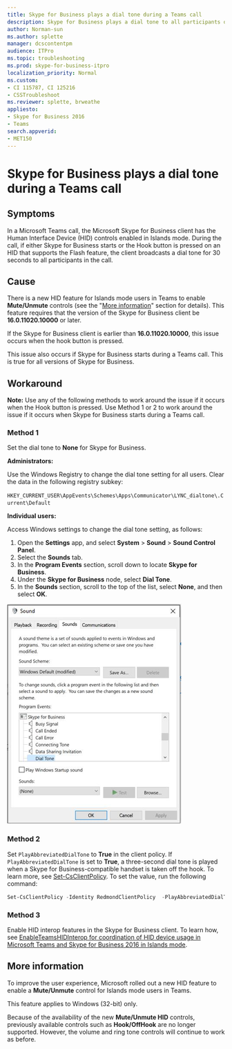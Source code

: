 ```yaml
---
title: Skype for Business plays a dial tone during a Teams call
description: Skype for Business plays a dial tone to all participants of a call for 30 seconds in a call. This article provides a workaround. 
author: Norman-sun
ms.author: splette
manager: dcscontentpm
audience: ITPro 
ms.topic: troubleshooting 
ms.prod: skype-for-business-itpro
localization_priority: Normal
ms.custom: 
- CI 115787, CI 125216
- CSSTroubleshoot
ms.reviewer: splette, brweathe
appliesto:
- Skype for Business 2016
- Teams
search.appverid: 
- MET150
---
```

# Skype for Business plays a dial tone during a Teams call

## Symptoms

In a Microsoft Teams call, the Microsoft Skype for Business client has the Human Interface Device (HID) controls enabled in Islands mode. During the call, if either Skype for Business starts or the Hook button is pressed on an HID that supports the Flash feature, the client broadcasts a dial tone for 30 seconds to all participants in the call.

## Cause

There is a new HID feature for Islands mode users in Teams to enable **Mute/Unmute** controls (see the "[More information](#more-information)" section for details). This feature requires that the version of the Skype for Business client be **16.0.11020.10000** or later.

If the Skype for Business client is earlier than **16.0.11020.10000**, this issue occurs when the hook button is pressed.

This issue also occurs if Skype for Business starts during a Teams call. This is true for all versions of Skype for Business.

## Workaround

**Note:** Use any of the following methods to work around the issue if it occurs when the Hook button is pressed. Use Method 1 or 2 to work around the issue if it occurs when Skype for Business starts during a Teams call.

### Method 1

Set the dial tone to **None** for Skype for Business.

**Administrators:**

Use the Windows Registry to change the dial tone setting for all users. Clear the data in the following registry subkey:

`HKEY_CURRENT_USER\AppEvents\Schemes\Apps\Communicator\LYNC_dialtone\.Current\Default`

**Individual users:**

Access Windows settings to change the dial tone setting, as follows:

1. Open the **Settings** app, and select **System** > **Sound** > **Sound Control Panel**.
1. Select the **Sounds** tab.
1. In the **Program Events** section, scroll down to locate **Skype for Business**.
1. Under the **Skype for Business** node, select **Dial Tone**.
1. In the **Sounds** section, scroll to the top of the list, select **None**, and then select **OK**.

![Screenshot of setting the Dial Tone sound to None](./media/sfb-play-dial-tone-teams-call/sound-setting.png)

### Method 2

Set `PlayAbbreviatedDialTone` to **True** in the client policy. If `PlayAbbreviatedDialTone` is set to **True**, a three-second dial tone is played when a Skype for Business-compatible handset is taken off the hook. To learn more, see [Set-CsClientPolicy](/powershell/module/skype/set-csclientpolicy). To set the value, run the following command:

```powershell
Set-CsClientPolicy -Identity RedmondClientPolicy  -PlayAbbreviatedDialTone $True
```

### Method 3

Enable HID interop features in the Skype for Business client. To learn how, see [EnableTeamsHIDInterop for coordination of HID device usage in Microsoft Teams and Skype for Business 2016 in Islands mode](https://support.microsoft.com/help/4559449).

## More information

To improve the user experience, Microsoft rolled out a new HID feature to enable a **Mute/Unmute** control for Islands mode users in Teams.

This feature applies to Windows (32-bit) only.

Because of the availability of the new **Mute/Unmute HID** controls, previously available controls such as **Hook/OffHook** are no longer supported. However, the volume and ring tone controls will continue to work as before.